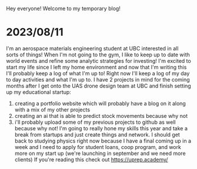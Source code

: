 Hey everyone! Welcome to my temporary blog!




# 2023/08/11
I'm an aerospace materials engineering student at UBC interested in all sorts of things!
When I'm not going to the gym, I like to keep up to date with world events and refine some analytic strategies for investing!
I'm excited to start my life since I left my home environment and now that I'm writing this I'll probably keep a log of what I'm up to!
Right now I'll keep a log of my day to day activities and what I'm up to.
I have 2 projects in mind for the coming months after I get onto the UAS drone design team at UBC and finish setting up my educational startup:
1. creating a portfolio website which will probably have a blog on it along with a mix of my other projects
2. creating an ai that is able to predict stock movements because why not
3. i'll probably upload some of my previous projects to github as well because why not!
I'm going to really hone my skills this year and take a break from startups and just create things and network.
I should get back to studying physics right now because I have a final coming up in a week and I need to apply for student loans, coop program, and work more on my start up
(we're launching in september and we need more clients) If you're reading this check out https://uprep.academy/
